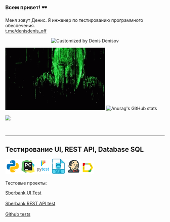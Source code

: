 ### Всем привет! :dark_sunglasses:
Меня зовут Денис. Я инженер по тестированию программного обеспечения.</br>
<a target="_blank" href="https://t.me/denisdenis_off">t.me/denisdenis_off</a>

  
  <p align="center">
  <img title="Customized by Denis Denisov" src="https://readme-typing-svg.herokuapp.com?font=Press+Start+2P&size=25&color=18F77E&lines=Denis+Denisov;QA+Engineer">
</p>
  
   <img width="315" height="197" title="I'm watching you!" src="images/matrix-neo.gif"> ![Anurag's GitHub stats](https://github-readme-stats.vercel.app/api?username=denisofflive&show_icons=true&theme=dark)

<p align="left">
<a href="https://komarev.com/ghpvc/?username=denisofflive&style=plastic&color=9152C0">
  <img src="https://komarev.com/ghpvc/?username=denisofflive&style=plastic&color=9152C0"/>
</a>
</p>

 
  
___

## Тестирование UI, REST API, Database SQL
![This is an image](/icons/python48.png)![This is an image](/icons/pycharm48.png)![This is an image](/icons/pytest48.png)![This is an image](/icons/sql48.png)![This is an image](/icons/jenkins48.png)![This is an image](/icons/Allure_Report.png)</br></br>
Тестовые проекты:

<a target="_blank" href="https://github.com/denisofflive/UiSberTest">Sberbank UI Test</a></br></br>
<a target="_blank" href="https://github.com/denisofflive/ApiSberTest">Sberbank REST API test</a></br></br>
<a target="_blank" href="https://github.com/denisofflive/GithubTests">Github tests</a></br></br>

